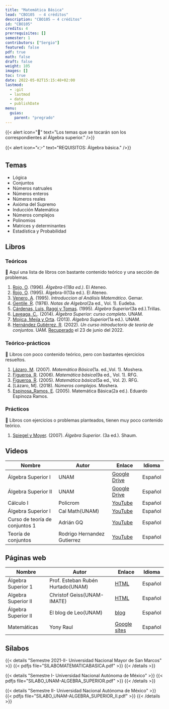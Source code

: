 ```yaml
---
title: "Matemática Básica"
lead: "CBO105  — 4 créditos"
description: "CBO105 — 4 créditos"
id: "CBO105"
credits: 4
prerrequisites: []
semester: 1
contributors: ["Sergio"]
featured: false
pdf: true
math: false
draft: false
weight: 105
images: []
toc: true
date: 2022-05-02T15:15:48+02:00
lastmod:
  - :git
  - lastmod
  - date
  - publishDate
menu:
  guias:
    parent: "pregrado"
---
```


{{< alert icon="📌" text="Los temas que se tocarán son los correspondientes al Álgebra superior." />}}

{{< alert icon="👉" text="REQUISITOS: Álgebra básica." />}}

## Temas

- Lógica
- Conjuntos
- Números natruales
- Números enteros
- Números reales
- Axióma del Supremo
- Inducción Matemática
- Números complejos
- Polinomios
- Matrices y determinantes
- Estadística y Probabilidad

## Libros

### Teóricos

🔸 Aquí una lista de libros con bastante contenido teórico y una sección de problemas.

1. [Rojo, O](https://drive.google.com/file/d/1hFS2HuVdE4DibnRuEAxpOkN8d6CbXGnQ/view?usp=sharing). (1996). *Álgebra-I(18a ed.)*. El Ateneo.
2. [Rojo, O](https://drive.google.com/file/d/1uCbpHm7lbPEhfrJaRT9biKLgbH-PQZv8/view?usp=sharing). (1995). Álgebra-II(13a ed.). El Ateneo.
3. [Venero, A](https://drive.google.com/file/d/1D9-eHpMqVvII6WZnPMWPL3MqUrPohy2_/view?usp=sharing). (1995). *Introduccion al Análisis Matemático*. Gemar.
4. [Gentile, R](https://drive.google.com/file/d/13kKA8Ic-bmqjoEgPwu2_7IlmStm6T1Mt/view?usp=sharing). (1976). *Notas de Algebra*(2a ed., Vol. 1). Eudeba.
5. [Cárdenas, Luis, Raggi y Tomas](https://drive.google.com/file/d/1AJtf4bTXw-W-UFs0A4GuzRBHcs6enCoS/view?usp=sharing). (1995). *Álgebra Superior*(3a ed.).Trillas.
6. [Laveaga, C.](https://drive.google.com/file/d/1wSbDOzC35LX07HWhtRJBtPiWzMQpMR4N/view?usp=sharing). (2014). *Álgebra Superior: curso completo*. UNAM.
7. [Mojica, Mejía y Orta](https://drive.google.com/file/d/1dbk0c6zFJAW5vu05YMlaXnYSUopgRQ_e/view?usp=sharing). (2013). *Álgebra Superior*(1a ed.). UNAM.
8. [Hernández Gutiérrez, R](https://drive.google.com/file/d/1Og3F4w7AFOA2-M2yggj9oLJ9TAj0AaAv/view?usp=sharing). (2022). *Un curso introductorio de teoría de conjuntos*. UAM. [Recuperado](https://sites.google.com/izt.uam.mx/topological-cat/books) el 23 de junio del 2022.

### Teórico-prácticos

🔸 Libros con poco contenido teórico, pero con bastantes ejercicios resueltos.

1. [Lázaro, M](https://drive.google.com/file/d/1OwicsJhfX-GpEbIk6auS9WwKUAK98-M4/view?usp=sharing). (2007). *Matemática Básica*(1a. ed.,Vol. 1). Moshera.
2. [Figueroa, R](https://drive.google.com/file/d/1AZ7CJfHB66GCQiZyeCrKOQefJOGtVE1I/view?usp=sharing). (2006). *Matemática básica*(9a ed., Vol. 1). RFG.
3. [Figueroa, R](https://drive.google.com/file/d/1AMxpYu_oFqkqoUNYI3pZKxZzgvumrFte/view?usp=sharing). (2005). *Matemática básica*(5a ed., Vol. 2). RFG.
4. [Lázaro, M]. (2018). *Números complejos*. Moshera.
5. [Espinosa_Ramos, E](https://drive.google.com/file/d/1tQUVLXG3ynQ5RlnPbRCad5ghNee0_-wh/view?usp=sharing). (2005). Matemática Básica(2a ed.). Eduardo Espinoza Ramos.

### Prácticos

🔸 Libros con ejercicios o problemas planteados, tienen muy poco contenido teórico.

1. [Spiegel y Moyer](https://drive.google.com/file/d/1U45zfJAjYOrwiwquojWF70O_LMAdOTso/view?usp=sharing). (2007). *Álgebra Superior*. (3a ed.). Shaum.


## Videos

|Nombre|Autor|Enlace|Idioma|
|------|-----|------|------|
|Álgebra Superior I|UNAM|[Google Drive](https://www.matem.unam.mx/~max/algebrasuperior1.html)|Español|
|Álgebra Superior II|UNAM|[Google Drive](https://www.matem.unam.mx/~max/algebrasuperior2.html)|Español|
|Cálculo I|Policrom|[YouTube](https://www.youtube.com/playlist?list=PLkLofDCDJhEdV1akjcGRMUpuO8oG5is11)|Español|
|Álgebra Superior I|Cal Math(UNAM)|[YouTube](https://www.youtube.com/playlist?list=PLmiZfHGcN67VNNRVujCvQqY907FNfsIL6)|Español|
|Curso de teoría de conjuntos 1|Adrián GQ|[YouTube](https://www.youtube.com/playlist?list=PLBCjeY_ED0LxwfCyB1oloNGRCbMdJH0F3)|Español|
|Teoría de conjuntos|Rodrigo Hernandez Gutierrez|[YouTube](https://www.youtube.com/playlist?list=PLx1OKAJ_nQJcA30VAxKJFcCvhCpVwKNwz)|Español|


## Páginas web

|Nombre|Autor|Enlace|Idioma|
|------|-----|------|------|
|Álgebra Superior 1|Prof. Esteban Rubén Hurtado(UNAM)|[HTML](https://sistemas.fciencias.unam.mx/~erhc/algebra_superior_1/inicio2.html)|Español|
|Algebra Superior II|Christof Geiss(UNAM-IMATE)|[HTML](https://www.matem.unam.mx/~christof/cursos/05_AS2/curso.html)|Español|
|Álgebra Superior II|El blog de Leo(UNAM)|[blog](https://blog.nekomath.com/as2/)|Español|
|Matemáticas|Yony Raul|[Google sites](https://sites.google.com/view/yonyraul/matematicabasica?authuser=0)|Español|

## Sílabos

{{< details "Semestre 2021-II- Universidad Nacional Mayor de San Marcos" >}}
{{< pdfjs file="SILABOMATEMATICABASICA.pdf" >}}
{{< /details >}}

{{< details "Semestre I- Universidad Nacional Autónoma de México" >}}
{{< pdfjs file="SILABO_UNAM-ALGEBRA_SUPERIOR.pdf" >}}
{{< /details >}}

{{< details "Semestre II- Universidad Nacional Autónoma de México" >}}
{{< pdfjs file="SILABO_UNAM-ALGEBRA_SUPERIOR_II.pdf" >}}
{{< /details >}}
